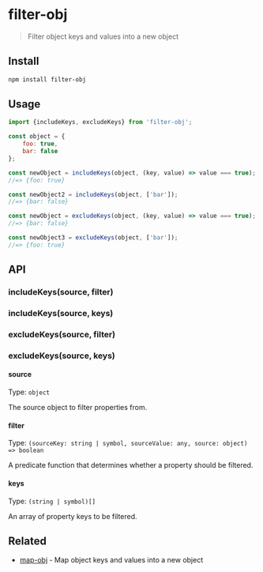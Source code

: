 # filter-obj

> Filter object keys and values into a new object

## Install

```sh
npm install filter-obj
```

## Usage

```js
import {includeKeys, excludeKeys} from 'filter-obj';

const object = {
	foo: true,
	bar: false
};

const newObject = includeKeys(object, (key, value) => value === true);
//=> {foo: true}

const newObject2 = includeKeys(object, ['bar']);
//=> {bar: false}

const newObject = excludeKeys(object, (key, value) => value === true);
//=> {bar: false}

const newObject3 = excludeKeys(object, ['bar']);
//=> {foo: true}
```

## API

### includeKeys(source, filter)
### includeKeys(source, keys)
### excludeKeys(source, filter)
### excludeKeys(source, keys)

#### source

Type: `object`

The source object to filter properties from.

#### filter

Type: `(sourceKey: string | symbol, sourceValue: any, source: object) => boolean`

A predicate function that determines whether a property should be filtered.

#### keys

Type: `(string | symbol)[]`

An array of property keys to be filtered.

## Related

- [map-obj](https://github.com/sindresorhus/map-obj) - Map object keys and values into a new object
